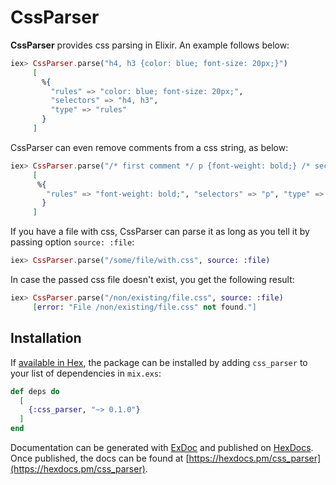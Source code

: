 # CssParser

**CssParser** provides css parsing in Elixir.
An example follows below:

```elixir
iex> CssParser.parse("h4, h3 {color: blue; font-size: 20px;}")
     [
       %{
         "rules" => "color: blue; font-size: 20px;",
         "selectors" => "h4, h3",
         "type" => "rules"
       }
     ]
```

CssParser can even remove comments from a css string, as below:

```elixir
iex> CssParser.parse("/* first comment */ p {font-weight: bold;} /* second comment */")
     [
      %{
        "rules" => "font-weight: bold;", "selectors" => "p", "type" => "rules"
       }
     ]
```

If you have a file with css, CssParser can parse it as long as you tell it by passing option `source: :file`:

```elixir
iex> CssParser.parse("/some/file/with.css", source: :file)
```
In case the passed css file doesn't exist, you get the following result:

```elixir
iex> CssParser.parse("/non/existing/file.css", source: :file)
     [error: "File /non/existing/file.css" not found."]
```

## Installation

If [available in Hex](https://hex.pm/docs/publish), the package can be installed
by adding `css_parser` to your list of dependencies in `mix.exs`:

```elixir
def deps do
  [
    {:css_parser, "~> 0.1.0"}
  ]
end
```

Documentation can be generated with [ExDoc](https://github.com/elixir-lang/ex_doc)
and published on [HexDocs](https://hexdocs.pm). Once published, the docs can
be found at [https://hexdocs.pm/css_parser](https://hexdocs.pm/css_parser).

